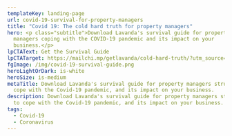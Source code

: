 ```yaml
---
templateKey: landing-page
url: covid-19-survival-for-property-managers
title: "Covid 19: The cold hard truth for property managers"
hero: <p class="subtitle">Download Lavanda's survival guide for property
  managers coping with the COVID-19 pandemic and its impact on your
  business.</p>
lpCTAText: Get the Survival Guide
lpCTATarget: https://mailchi.mp/getlavanda/cold-hard-truth/?utm_source=ws&utm_medium=post&utm_campaign=truth
fgImage: /img/covid-19-survival-guide.png
heroLightOrDark: is-white
heroSize: is-medium
metaTitle: Download Lavanda's survival guide for property managers struggling to
  cope with the Covid-19 pandemic, and its impact on your business.
description: Download Lavanda's survival guide for property managers struggling
  to cope with the Covid-19 pandemic, and its impact on your business.
tags:
  - Covid-19
  - Coronavirus
---
```

